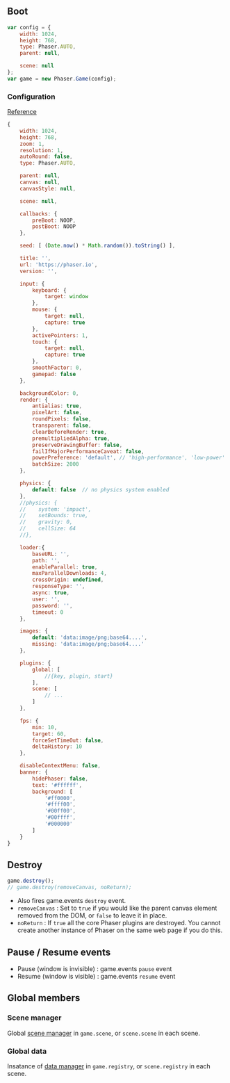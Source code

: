 ## Boot

```javascript
var config = {
    width: 1024,
    height: 768,
    type: Phaser.AUTO,
    parent: null,

    scene: null
};
var game = new Phaser.Game(config);
```

### Configuration

[Reference](https://photonstorm.github.io/phaser3-docs/global.html?fbclid=IwAR2qMGrPGJwu2t_ijZy64Kg6pEoDpofRYkuvwa6QxtwyVe-g9l0kG6DRhKM#GameConfig)

```javascript
{
    width: 1024,
    height: 768,
    zoom: 1,
    resolution: 1,
    autoRound: false,
    type: Phaser.AUTO,

    parent: null,
    canvas: null,
    canvasStyle: null,

    scene: null,

    callbacks: {
        preBoot: NOOP,
        postBoot: NOOP
    },

    seed: [ (Date.now() * Math.random()).toString() ],

    title: '',
    url: 'https://phaser.io',
    version: '',

    input: {
        keyboard: {
            target: window
        },
        mouse: {
            target: null,
            capture: true
        },
        activePointers: 1,
        touch: {
            target: null,
            capture: true
        },
        smoothFactor: 0,
        gamepad: false
    },

    backgroundColor: 0,
    render: {
        antialias: true,
        pixelArt: false,
        roundPixels: false,
        transparent: false,
        clearBeforeRender: true,
        premultipliedAlpha: true,
        preserveDrawingBuffer: false,
        failIfMajorPerformanceCaveat: false,
        powerPreference: 'default', // 'high-performance', 'low-power' or 'default'
        batchSize: 2000
    },

    physics: {
        default: false  // no physics system enabled
    },
    //physics: {
    //    system: 'impact',
    //    setBounds: true,
    //    gravity: 0,
    //    cellSize: 64
    //},

    loader:{
        baseURL: '',
        path: '',
        enableParallel: true,
        maxParallelDownloads: 4,
        crossOrigin: undefined,
        responseType: '',
        async: true,
        user: '',
        password: '',
        timeout: 0
    },

    images: {
        default: 'data:image/png;base64....',
        missing: 'data:image/png;base64....'
    },

    plugins: {
        global: [
            //{key, plugin, start}
        ],
        scene: [
            // ...
        ]
    },

    fps: {
        min: 10,
        target: 60,
        forceSetTimeOut: false,
        deltaHistory: 10
    },

    disableContextMenu: false,
    banner: {
        hidePhaser: false,
        text: '#ffffff',
        background: [
            '#ff0000',
            '#ffff00',
            '#00ff00',
            '#00ffff',
            '#000000'
        ]
    }
}
```

## Destroy

```javascript
game.destroy();
// game.destroy(removeCanvas, noReturn);
```

- Also fires game.events `destroy` event.
- `removeCanvas` : Set to `true` if you would like the parent canvas element removed from the DOM, or `false` to leave it in place.
- `noReturn` : If `true` all the core Phaser plugins are destroyed. You cannot create another instance of Phaser on the same web page if you do this.

## Pause / Resume events

- Pause (window is invisible) : game.events `pause` event
- Resume (window is visible) : game.events `resume` event

## Global members

### Scene manager

Global [scene manager](scenemanager.md) in `game.scene`, or `scene.scene` in each scene.

### Global data

Insatance of [data manager](datamanager.md) in `game.registry`, or `scene.registry` in each scene.